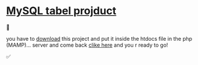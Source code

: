 # [MySQL tabel projduct](http://localhost/MySQL-table-main/index.php)
🚫

you have to [download](https://github.com/Ahmed-Aoulad-Amar/MySQL-table/archive/refs/heads/main.zip) this project and put it  inside the  htdocs file in the php (MAMP)... server and 
come back  [clike here](http://localhost/MySQL-table-main/index.php) and you r ready to go!

✅


